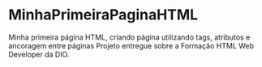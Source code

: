 # MinhaPrimeiraPaginaHTML
Minha primeira página HTML, criando página utilizando tags, atributos e ancoragem entre páginas
Projeto entregue sobre a Formação HTML Web Developer da DIO.
